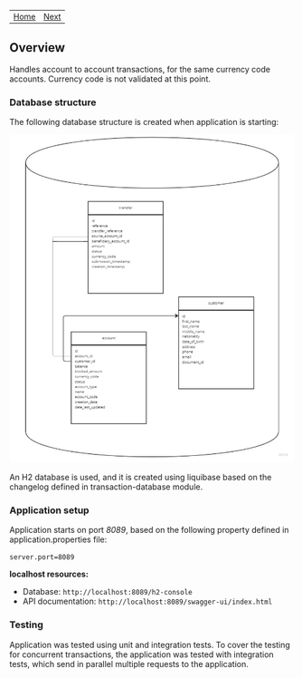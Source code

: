 <table>
  <tr>
    <td><a href="../README.md">Home</a></td>
    <td><a href="apis.md">Next</a></td>
  </tr>
</table>

## Overview

Handles account to account transactions, for the same currency code accounts.
Currency code is not validated at this point.

### Database structure
The following database structure is created when application is starting:

![database-structure](images/database-structure.jpg)

An H2 database is used, and it is created using liquibase based on the changelog defined in transaction-database module.

### Application setup
Application starts on port _8089_, based on the following property defined in application.properties file:
```
server.port=8089
```

**localhost resources:**
- Database: ```http://localhost:8089/h2-console```
- API documentation: ```http://localhost:8089/swagger-ui/index.html```


### Testing
Application was tested using unit and integration tests.
To cover the testing for concurrent transactions, the application was tested with integration tests, which send in parallel multiple requests to the application.
